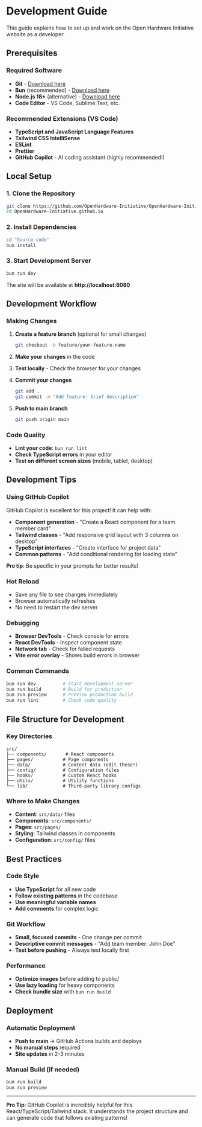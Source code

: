 # Development Guide

This guide explains how to set up and work on the Open Hardware Initiative website as a developer.

## Prerequisites

### Required Software
- **Git** - [Download here](https://git-scm.com/)
- **Bun** (recommended) - [Download here](https://bun.sh/)
- **Node.js 18+** (alternative) - [Download here](https://nodejs.org/)
- **Code Editor** - VS Code, Sublime Text, etc.

### Recommended Extensions (VS Code)
- **TypeScript and JavaScript Language Features**
- **Tailwind CSS IntelliSense**
- **ESLint**
- **Prettier**
- **GitHub Copilot** - AI coding assistant (highly recommended!)

## Local Setup

### 1. Clone the Repository
```bash
git clone https://github.com/OpenHardware-Initiative/OpenHardware-Initiative.github.io.git
cd OpenHardware-Initiative.github.io
```

### 2. Install Dependencies
```bash
cd "Source code"
bun install
```

### 3. Start Development Server
```bash
bun run dev
```

The site will be available at **http://localhost:8080**

## Development Workflow

### Making Changes
1. **Create a feature branch** (optional for small changes)
   ```bash
   git checkout -b feature/your-feature-name
   ```

2. **Make your changes** in the code
3. **Test locally** - Check the browser for your changes
4. **Commit your changes**
   ```bash
   git add .
   git commit -m "Add feature: brief description"
   ```

5. **Push to main branch**
   ```bash
   git push origin main
   ```

### Code Quality
- **Lint your code**: `bun run lint`
- **Check TypeScript errors** in your editor
- **Test on different screen sizes** (mobile, tablet, desktop)

## Development Tips

### Using GitHub Copilot
GitHub Copilot is excellent for this project! It can help with:
- **Component generation** - "Create a React component for a team member card"
- **Tailwind classes** - "Add responsive grid layout with 3 columns on desktop"
- **TypeScript interfaces** - "Create interface for project data"
- **Common patterns** - "Add conditional rendering for loading state"

**Pro tip**: Be specific in your prompts for better results!

### Hot Reload
- Save any file to see changes immediately
- Browser automatically refreshes
- No need to restart the dev server

### Debugging
- **Browser DevTools** - Check console for errors
- **React DevTools** - Inspect component state
- **Network tab** - Check for failed requests
- **Vite error overlay** - Shows build errors in browser

### Common Commands
```bash
bun run dev          # Start development server
bun run build        # Build for production
bun run preview      # Preview production build
bun run lint         # Check code quality
```

## File Structure for Development

### Key Directories
```
src/
├── components/       # React components
├── pages/           # Page components
├── data/            # Content data (edit these!)
├── config/          # Configuration files
├── hooks/           # Custom React hooks
├── utils/           # Utility functions
└── lib/             # Third-party library configs
```

### Where to Make Changes
- **Content**: `src/data/` files
- **Components**: `src/components/`
- **Pages**: `src/pages/`
- **Styling**: Tailwind classes in components
- **Configuration**: `src/config/` files

## Best Practices

### Code Style
- **Use TypeScript** for all new code
- **Follow existing patterns** in the codebase
- **Use meaningful variable names**
- **Add comments** for complex logic

### Git Workflow
- **Small, focused commits** - One change per commit
- **Descriptive commit messages** - "Add team member: John Doe"
- **Test before pushing** - Always test locally first

### Performance
- **Optimize images** before adding to public/
- **Use lazy loading** for heavy components
- **Check bundle size** with `bun run build`

## Deployment

### Automatic Deployment
- **Push to main** → GitHub Actions builds and deploys
- **No manual steps** required
- **Site updates** in 2-3 minutes

### Manual Build (if needed)
```bash
bun run build
bun run preview
```

---

**Pro Tip**: GitHub Copilot is incredibly helpful for this React/TypeScript/Tailwind stack. It understands the project structure and can generate code that follows existing patterns!
